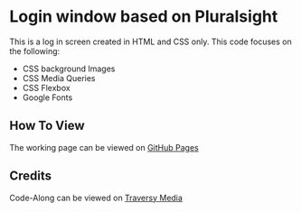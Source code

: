 # Login window based on Pluralsight

This is a log in screen created in HTML and CSS only. This code focuses on the following:
* CSS background Images
* CSS Media Queries
* CSS Flexbox
* Google Fonts

## How To View
The working page can be viewed on [GitHub Pages](https://atomiczero.github.io/Login-Window/)

## Credits
Code-Along can be viewed on [Traversy Media](https://www.youtube.com/watch?v=wIx1O5Y5EB4&t=633s)